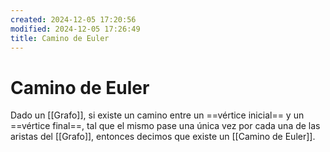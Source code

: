 ```yaml
---
created: 2024-12-05 17:20:56
modified: 2024-12-05 17:26:49
title: Camino de Euler
---
```


# Camino de Euler

Dado un [[Grafo]], si existe un camino entre un ==vértice inicial== y un ==vértice final==, tal que el mismo pase una única vez por cada una de las aristas del [[Grafo]], entonces decimos que existe un [[Camino de Euler]].
